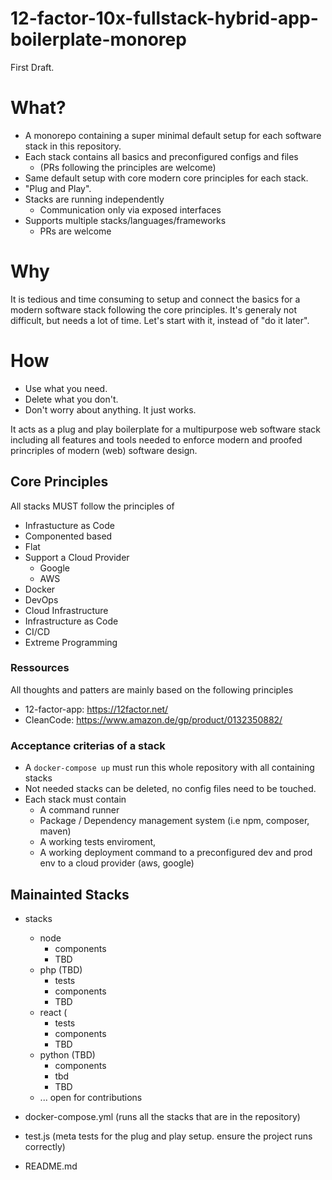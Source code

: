 12-factor-10x-fullstack-hybrid-app-boilerplate-monorep
======================================================

First Draft.

# What?
- A monorepo containing a super minimal default setup for each software stack in this repository. 
- Each stack contains all basics and preconfigured configs and files
  - (PRs following the principles are welcome)
- Same default setup with core modern core principles for each stack. 
- "Plug and Play".
- Stacks are running independently 
  - Communication only via exposed interfaces
- Supports multiple stacks/languages/frameworks 
  - PRs are welcome

# Why
It is tedious and time consuming to setup and connect the basics for a modern software stack following the core principles.
It's generaly not difficult, but needs a lot of time. 
Let's start with it, instead of "do it later".

# How
- Use what you need. 
- Delete what you don't. 
- Don't worry about anything. It just works.

It acts as a plug and play boilerplate for a multipurpose web software stack including all features and tools needed to enforce modern and proofed princriples of modern (web) software design.   

## Core Principles

All stacks MUST follow the principles of

- Infrastucture as Code
- Componented based
- Flat
- Support a Cloud Provider
  - Google
  - AWS
- Docker
- DevOps
- Cloud Infrastructure
- Infrastructure as Code
- CI/CD
- Extreme Programming

### Ressources
All thoughts and patters are mainly based on the following principles
- 12-factor-app: https://12factor.net/
- CleanCode: https://www.amazon.de/gp/product/0132350882/

### Acceptance criterias of a stack
- A `docker-compose up` must run this whole repository with all containing stacks 
- Not needed stacks can be deleted, no config files need to be touched.
- Each stack must contain
  - A command runner
  - Package / Dependency management system (i.e npm, composer, maven)
  - A working tests enviroment,
  - A working deployment command to a preconfigured dev and prod env to a cloud provider (aws, google)

## Mainainted Stacks

- stacks
  - node 
    - components
    - TBD
  - php (TBD)
    - tests
    - components
    - TBD
  - react (
    - tests
    - components
    - TBD
  - python (TBD)
    - components
    - tbd
    - TBD
  - ... open for contributions
    
- docker-compose.yml (runs all the stacks that are in the repository)
- test.js (meta tests for the plug and play setup. ensure the project runs correctly)
- README.md
